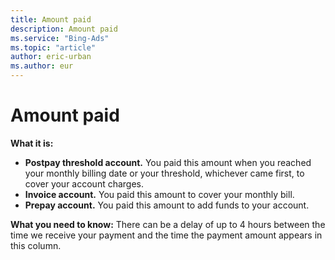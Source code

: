 ```yaml
---
title: Amount paid
description: Amount paid
ms.service: "Bing-Ads"
ms.topic: "article"
author: eric-urban
ms.author: eur
---
```


# Amount paid

**What it is:**

- **Postpay threshold account.**  You paid this amount when you reached your monthly billing date or your threshold, whichever came first, to cover your account charges.
- **Invoice account.**  You paid this amount to cover your monthly bill.
- **Prepay account.**  You paid this amount to add funds to your account.

**What you need to know:** There can be a delay of up to 4 hours between the time we receive your payment and the time the payment amount appears in this column.


